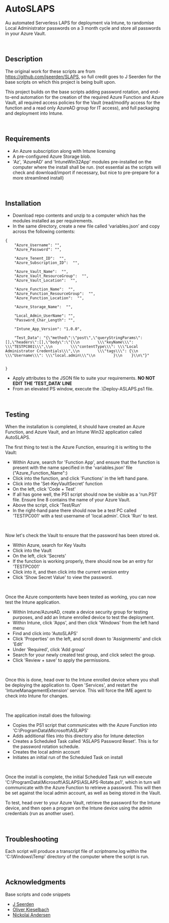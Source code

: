 
# AutoSLAPS

Au automated Serverless LAPS for deployment via Intune, to randomise Local Administrator passwords on a 3 month cycle and store all passwords in your Azure Vault.

<br>

## Description

The original work for these scripts are from https://github.com/jseerden/SLAPS, so full credit goes to J Seerden for the base scripts on which this project is being built upon.

This project builds on the base scripts adding password rotation, and end-to-end automation for the creation of the required Azure Function and Azure Vault, all required access policies for the Vault (read/modify access for the function and a read only AzureAD group for IT access), and full packaging and deployment into Intune.

<br>

## Requirements

* An Azure subscription along with Intune licensing
* A pre-configured Azure Storage blob.
* 'Az', 'AzureAD' and 'IntuneWin32App' modules pre-installed on the computer where the install shall be run. (not essential as the scripts will check and download/import if necessary, but nice to pre-prepare for a more streamlined install)

<br>

## Installation

* Download repo contents and unzip to a computer which has the modules installed as per requirements.
* In the same directory, create a new file called ‘variables.json’ and copy across the following contents:

```
{
    "Azure_Username": "",
    "Azure_Password": "",
    
    "Azure_Tenent_ID":  "",
    "Azure_Subscription_ID":  "",

    "Azure_Vault_Name":  "",
    "Azure_Vault_ResourceGroup":  "",
    "Azure_Vault_Location":  "",

    "Azure_Function_Name":  "",
    "Azure_Function_ResourceGroup":  "",
    "Azure_Function_Location":  "",

    "Azure_Storage_Name":  "",

    "Local_Admin_UserName": "",
    "Password_Char_Length": "",

    "Intune_App_Version": "1.0.0",

    "Test_Data": "{\"method\":\"post\",\"queryStringParams\":[],\"headers\":[],\"body\":\"{\\n        \\\"keyName\\\": \\\"TESTPC001\\\",\\n        \\\"contentType\\\": \\\"Local Administrator Credentials\\\",\\n        \\\"tags\\\": {\\n            \\\"Username\\\": \\\"local.admin\\\"\\n        }\\n    }\\n\"}"


}

```

* Apply attributes to the JSON file to suite your requirements. <b>NO NOT EDIT THE ‘TEST_DATA’ LINE</b>
* From an elevated PS window, execute the .\Deploy-ASLAPS.ps1 file.

<br>

## Testing

When the installation is completed, it should have created an Azure Function, and Azure Vault, and an Intune Win32 application called AutoSLAPS.

The first thing to test is the Azure Function, ensuring it is writing to the Vault:

* Within Azure, search for 'Function App', and ensure that the function is present with the name specified in the 'variables.json' file ("Azure_Function_Name":)
* Click into the function, and click 'Functions' in the left hand pane.
* Click into the 'Set-KeyVaultSecret' function
* On the left, click 'Code + Test'
* If all has gone well, the PS1 script should now be visible as a 'run.PS1' file. Ensure line 8 contains the name of your Azure Vault.
* Above the script, click 'Test/Run'
* In the right-hand pane there should now be a test PC called 'TESTPC001' with a test username of 'local.admin'. Click 'Run' to test.

<br>

Now let's check the Vault to ensure that the password has been stored ok.

* Within Azure, search for Key Vaults
* Click into the Vault
* On the left, click 'Secrets'
* If the function is working properly, there should now be an entry for 'TESTPC001'
* Click into it, and then click into the current version entry
* Click 'Show Secret Value' to view the password.

<br>

Once the Azure compontents have been tested as working, you can now test the Intune application.

* Within Intune/AzureAD, create a device security group for testing purposes, and add an Intune enrolled device to test the deployment.
* Within Intune, click 'Apps', and then click 'Windows' from the left hand menu
* Find and click into 'AutoSLAPS'
* Click 'Properties' on the left, and scroll down to 'Assignments' and click 'Edit'
* Under 'Required', click 'Add group'
* Search for your newly created test group, and click select the group.
* Click 'Review + save' to apply the permissions.

<br>

Once this is done, head over to the Intune enrolled device where you shall be deploying the application to. Open 'Services', and restart the 'IntuneManagementExtension' service. This will force the IME agent to check into Intune for changes.

<br>

The application install does the following:

* Copies the PS1 script that communicates with the Azure Function into 'C:\ProgramData\Microsoft\ASLAPS'
* Adds additional files into this directory also for Intune detection
* Creates a Scheduled Task called 'ASLAPS Password Reset'. This is for the password rotation schedule.
* Creates the local admin account
* Initiates an initial run of the Scheduled Task on install

<br>

Once the install is complete, the initial Scheduled Task run will execute 'C:\ProgramData\Microsoft\ASLAPS\ASLAPS-Rotate.ps1', which in turn will communicate with the Azure Function to retrieve a password. This will then be set against the local admin account, as well as being stored in the Vault.

To test, head over to your Azure Vault, retrieve the password for the Intune device, and then open a program on the Intune device using the admin credentials (run as another user). 

<br>

## Troubleshooting

Each script will produce a transcript file of <i>scriptname</i>.log within the 'C:\Windows\Temp' directory of the computer where the script is run.
    
<br>

## Acknowledgments

Base scripts and code snippets
* [J Seerden](https://github.com/jseerden/SLAPS)
* [Oliver Kieselbach](https://gist.github.com/okieselbach/4f11ba37a6848e08e8f82d9f2ffff516)
* [Nickolaj Andersen](https://github.com/MSEndpointMgr/IntuneWin32App)





